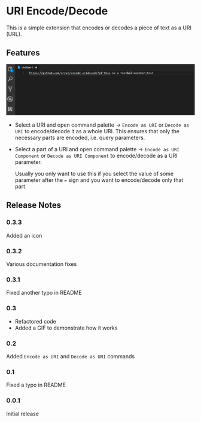 # URI Encode/Decode

This is a simple extension that encodes or decodes a piece of text as a URI (URL).

## Features

![Demo](demo.gif)

* Select a URI and open command palette -> `Encode as URI` or `Decode as URI` to encode/decode it
  as a whole URI. This ensures that only the necessary parts are encoded, i.e. query parameters.

* Select a part of a URI and open command palette -> `Encode as URI Component` or 
  `Decode as URI Component` to encode/decode as a URI parameter. 
  
  Usually you only want to use this if you select the value of some parameter after the `=` sign 
  and you want to encode/decode only that part.

## Release Notes

### 0.3.3

Added an icon

### 0.3.2

Various documentation fixes

### 0.3.1

Fixed another typo in README

### 0.3

* Refactored code
* Added a GIF to demonstrate how it works

### 0.2

Added `Encode as URI` and `Decode as URI` commands

### 0.1

Fixed a typo in README

### 0.0.1

Initial release
